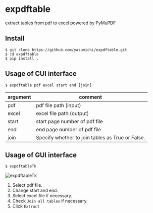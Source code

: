 # expdftable
extract tables from pdf to excel powered by PyMuPDF

## Install

```
$ git clone https://github.com/yasumichi/expdftable.git
$ cd expdftable
$ pip install .
```

## Usage of CUI interface

```
$ expdftable pdf excel start end [join]
```

| argument | comment |
| -------- | ------- |
| pdf | pdf file path (input) |
| excel | excel file path (output) |
| start | start page number of pdf file |
| end | end page number of pdf file |
| join | Specify whether to join tables as True or False. |

## Usage of GUI interface

```
$ expdftableTk
```

![expdftableTk](https://github.com/user-attachments/assets/1109e0c4-7834-41e9-b3f7-58c4b9d209c3)

1. Select pdf file.
2. Change start and end.
3. Select excel file if necessary.
4. Check `Join all tables` if necessary.
5. Click `Extract`
